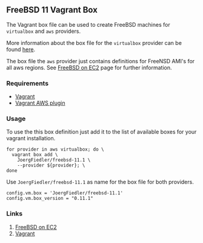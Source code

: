 ## FreeBSD 11 Vagrant Box

The Vagrant box file can be used to create FreeBSD machines for `virtualbox` and `aws` providers.

More information about the box file for the `virtualbox`
provider can be found [here](https://github.com/JoergFiedler/freebsd-vagrant-base-box).

The box file the `aws` provider just contains definitions
for FreeNSD AMI's for all aws regions. See [FreeBSD on EC2](http://www.daemonology.net/freebsd-on-ec2/) page for further information.

### Requirements

* [Vagrant](https://www.vagrantup.com)
* [Vagrant AWS plugin](https://github.com/mitchellh/vagrant-aws)

### Usage

To use the this box definition just add it to the list of
available boxes for your vagrant installation.

    for provider in aws virtualbox; do \
      vagrant box add \
        JoergFiedler/freebsd-11.1 \
        --provider ${provider}; \
    done

Use `JoergFiedler/freebsd-11.1` as name for the box file for both providers.

    config.vm.box = 'JoergFiedler/freebsd-11.1'
    config.vm.box_version = "0.11.1"

### Links

1. [FreeBSD on EC2](http://www.daemonology.net/freebsd-on-ec2/)
1. [Vagrant](https://www.vagrantup.com)
